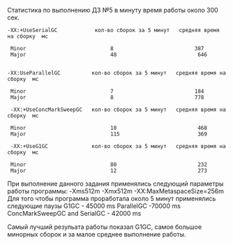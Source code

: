 Статистика по выполнению ДЗ №5 в минуту время работы около 300 сек.

    -XX:+UseSerialGC            кол-во сборок за 5 минут   средняя время на сборку  мс
 
     Minor                           8                          387        
     Major                           48                          646              
 
 
    -XX:UseParallelGC          кол-во сборок за 5 минут   средняя время на сборку  мс
 
     Minor                           7                          184        
     Major                           8                          778          
 
     -XX:+UseConcMarkSweepGC   кол-во сборок за 5 минут   средняя время на сборку  мс
  
     Minor                           10                          468        
     Major                           115                         369
  
     -XX:+UseG1GC              кол-во сборок за 5 минут   средняя время на сборку  мс
    
     Minor                           80                          232        
     Major                           12                          273         
 
 При выполнение данного задания применялись следующий параметры работы программы:
  -Xms512m
  -Xmx512m
  -XX:MaxMetaspaceSize=256m
  Для того чтобы программа проработала около 5 минут применялись следующие паузы 
  G1GC - 45000 ms
  ParallelGC -70000 ms 
  ConcMarkSweepGC and SerialGC - 42000 ms
  
  Самый лучший резульата работы показал G1GC, самое большое минорных сборок и за малое среднее выполнение работы.
  
        